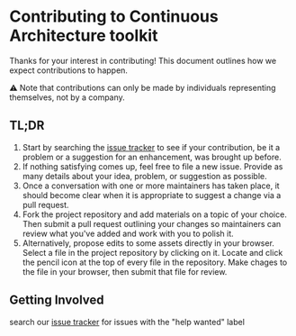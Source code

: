 # Contributing to Continuous Architecture toolkit

Thanks for your interest in contributing! This document outlines how we expect contributions to happen.

:warning: Note that contributions can only be made by individuals representing themselves, not by a company.

## TL;DR

1. Start by searching the [issue tracker](https://github.com/michelin/Continuous-Architecture-Toolkit/issues) to see if your contribution, be it a problem or a suggestion for an enhancement, was brought up before.
2. If nothing satisfying comes up, feel free to file a new issue. Provide as many details about your idea, problem, or suggestion as possible.
3. Once a conversation with one or more maintainers has taken place, it should become clear when it is appropriate to suggest a change via a pull request.
4. Fork the project repository and add materials on a topic of your choice. Then submit a pull request outlining your changes so maintainers can review what you've added and work with you to polish it.
5. Alternatively, propose edits to some assets directly in your browser. Select a file in the project repository by clicking on it. Locate and click the pencil icon at the top of every file in the repository. Make chages to the file in your browser, then submit that file for review.

## Getting Involved

search our [issue tracker](https://github.com/michelin/Continuous-Architecture-Toolkit/issues) for issues with the "help wanted" label
